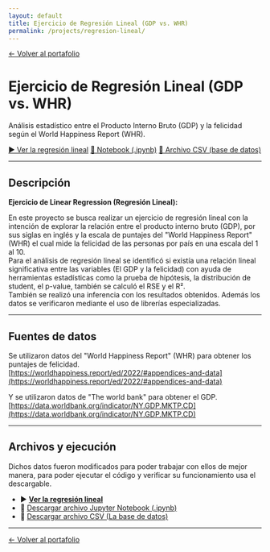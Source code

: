 ```yaml
---
layout: default
title: Ejercicio de Regresión Lineal (GDP vs. WHR)
permalink: /projects/regresion-lineal/
---
```


<a class="back-link" href="{{ site.baseurl }}/">← Volver al portafolio</a>

<div class="project-hero">
  <h1>Ejercicio de Regresión Lineal (GDP vs. WHR)</h1>
  <p class="subtitle">Análisis estadístico entre el Producto Interno Bruto (GDP) y la felicidad según el World Happiness Report (WHR).</p>

  <div class="cta-row">
    <a class="btn btn-primary" href="{{ site.baseurl }}/notebooks_y_datos/Ejercicio_LinearRegression.html">▶️ Ver la regresión lineal</a>
    <a class="btn" href="{{ site.baseurl }}/notebooks_y_datos/Ejercicio_LinearRegression.ipynb">📓 Notebook (.ipynb)</a>
    <a class="btn" href="{{ site.baseurl }}/notebooks_y_datos/data1_2.csv">📄 Archivo CSV (base de datos)</a>
  </div>
</div>

---

## Descripción

**Ejercicio de Linear Regression (Regresión Lineal):**   

En este proyecto se busca realizar un ejercicio de regresión lineal con la intención de explorar la relación entre el producto interno bruto
(GDP), por sus siglas en inglés y la escala de puntajes del "World Happiness Report" (WHR) el cual mide la felicidad de las personas por país 
en una escala del 1 al 10.  
Para el análisis de regresión lineal se identificó si existía una relación lineal significativa entre las variables (El GDP y la felicidad)
con ayuda de herramientas estadísticas como la prueba de hipótesis, la distribución de student, el p-value, también se calculó el RSE y el R².  
También se realizó una inferencia con los resultados obtenidos. Además los datos se verificaron mediante el uso de librerías especializadas.

---

## Fuentes de datos

Se utilizaron datos del "World Happiness Report" (WHR) para obtener los puntajes de felicidad.   
[https://worldhappiness.report/ed/2022/#appendices-and-data](https://worldhappiness.report/ed/2022/#appendices-and-data)

Y se utilizaron datos de "The world bank" para obtener el GDP.   
[https://data.worldbank.org/indicator/NY.GDP.MKTP.CD](https://data.worldbank.org/indicator/NY.GDP.MKTP.CD)

---

## Archivos y ejecución

Dichos datos fueron modificados para poder trabajar con ellos de mejor manera, para poder ejecutar el código y verificar su funcionamiento usa el descargable.  

<ul class="file-links">
  <li>▶️ <a href="{{ site.baseurl }}/notebooks_y_datos/Ejercicio_LinearRegression.html"><strong>Ver la regresión lineal</strong></a></li>
  <li>📓 <a href="{{ site.baseurl }}/notebooks_y_datos/Ejercicio_LinearRegression.ipynb">Descargar archivo Jupyter Notebook (.ipynb)</a></li>
  <li>📄 <a href="{{ site.baseurl }}/notebooks_y_datos/data1_2.csv">Descargar archivo CSV (La base de datos)</a></li>
</ul>

---

<a class="back-link bottom" href="{{ site.baseurl }}/">← Volver al portafolio</a>
